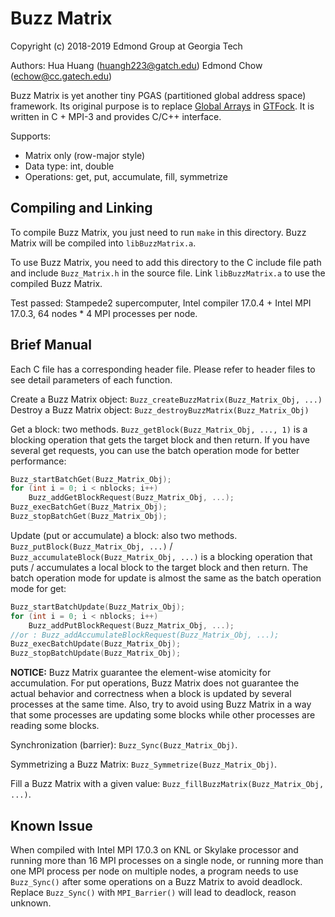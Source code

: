 # Buzz Matrix
Copyright (c) 2018-2019 Edmond Group at Georgia Tech

Authors:
Hua Huang ([huangh223@gatch.edu](mailto:huangh223@gatch.edu))
Edmond Chow ([echow@cc.gatech.edu](mailto:echow@cc.gatech.edu))

Buzz Matrix is yet another tiny PGAS (partitioned global address space) framework. Its original purpose is to replace [Global Arrays](http://hpc.pnl.gov/globalarrays/) in [GTFock](https://github.com/gtfock-chem/gtfock). It is written in C + MPI-3 and provides C/C++ interface.

Supports:

* Matrix only (row-major style)
* Data type: int, double
* Operations: get, put, accumulate, fill, symmetrize

## Compiling and Linking
To compile Buzz Matrix, you just need to run `make` in this directory. Buzz Matrix will be compiled into `libBuzzMatrix.a`. 

To use Buzz Matrix, you need to add this directory to the C include file path and include `Buzz_Matrix.h` in the source file. Link `libBuzzMatrix.a` to use the compiled Buzz Matrix.

Test passed: Stampede2 supercomputer, Intel compiler 17.0.4 + Intel MPI 17.0.3, 64 nodes * 4 MPI processes per node.

## Brief Manual

Each C file has a corresponding header file. Please refer to header files to see detail parameters of each function. 


Create a Buzz Matrix object: `Buzz_createBuzzMatrix(Buzz_Matrix_Obj, ...)`
Destroy a Buzz Matrix object: `Buzz_destroyBuzzMatrix(Buzz_Matrix_Obj)`


Get a block: two methods. `Buzz_getBlock(Buzz_Matrix_Obj, ..., 1)` is a blocking operation that gets the target block and then return. If you have several get requests, you can use the batch operation mode for better performance:
```c
Buzz_startBatchGet(Buzz_Matrix_Obj);
for (int i = 0; i < nblocks; i++)
    Buzz_addGetBlockRequest(Buzz_Matrix_Obj, ...);
Buzz_execBatchGet(Buzz_Matrix_Obj);
Buzz_stopBatchGet(Buzz_Matrix_Obj);
```


Update (put or accumulate) a block: also two methods. `Buzz_putBlock(Buzz_Matrix_Obj, ...)` / `Buzz_accumulateBlock(Buzz_Matrix_Obj, ...)` is a blocking operation that puts / accumulates a local block to the target block and then return. The batch operation mode for update is almost the same as the batch operation mode for get:
```c
Buzz_startBatchUpdate(Buzz_Matrix_Obj);
for (int i = 0; i < nblocks; i++)
    Buzz_addPutBlockRequest(Buzz_Matrix_Obj, ...);
//or : Buzz_addAccumulateBlockRequest(Buzz_Matrix_Obj, ...);
Buzz_execBatchUpdate(Buzz_Matrix_Obj);
Buzz_stopBatchUpdate(Buzz_Matrix_Obj);
```
**NOTICE:** Buzz Matrix guarantee the element-wise atomicity for accumulation. For put operations, Buzz Matrix does not guarantee the actual behavior and correctness when a block is updated by several processes at the same time. Also, try to avoid using Buzz Matrix in a way that some processes are updating some blocks while other processes are reading some blocks. 


Synchronization (barrier): `Buzz_Sync(Buzz_Matrix_Obj)`.


Symmetrizing a Buzz Matrix: `Buzz_Symmetrize(Buzz_Matrix_Obj)`.


Fill a Buzz Matrix with a given value: `Buzz_fillBuzzMatrix(Buzz_Matrix_Obj, ...)`.


## Known Issue
When compiled with Intel MPI 17.0.3 on KNL or Skylake processor and running more than 16 MPI processes on a single node, or running more than one MPI process per node on multiple nodes, a program needs to use `Buzz_Sync()` after some operations on a Buzz Matrix to avoid deadlock. Replace `Buzz_Sync()` with `MPI_Barrier()` will lead to deadlock, reason unknown. 